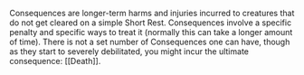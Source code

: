 Consequences are longer-term harms and injuries incurred to creatures that do not get cleared on a simple Short Rest. Consequences involve a specific penalty and specific ways to treat it (normally this can take a longer amount of time). There is not a set number of Consequences one can have, though as they start to severely debilitated, you might incur the ultimate consequence: [[Death]].
